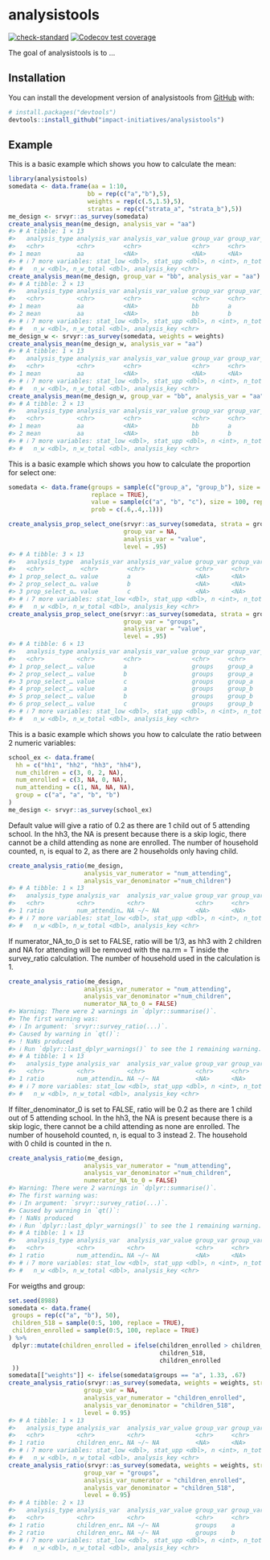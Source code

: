 
<!-- README.md is generated from README.Rmd. Please edit that file -->

# analysistools

<!-- badges: start -->

[![check-standard](https://github.com/impact-initiatives/analysistools/actions/workflows/check-standard.yaml/badge.svg)](https://github.com/impact-initiatives/analysistools/actions/workflows/check-standard.yaml)
[![Codecov test
coverage](https://codecov.io/gh/impact-initiatives/analysistools/branch/main/graph/badge.svg)](https://app.codecov.io/gh/impact-initiatives/analysistools?branch=main)
<!-- badges: end -->

The goal of analysistools is to …

## Installation

You can install the development version of analysistools from
[GitHub](https://github.com/) with:

``` r
# install.packages("devtools")
devtools::install_github("impact-initiatives/analysistools")
```

## Example

This is a basic example which shows you how to calculate the mean:

``` r
library(analysistools)
somedata <- data.frame(aa = 1:10,
                      bb = rep(c("a","b"),5),
                      weights = rep(c(.5,1.5),5),
                      stratas = rep(c("strata_a", "strata_b"),5))
me_design <- srvyr::as_survey(somedata)
create_analysis_mean(me_design, analysis_var = "aa")
#> # A tibble: 1 × 13
#>   analysis_type analysis_var analysis_var_value group_var group_var_value  stat
#>   <chr>         <chr>        <chr>              <chr>     <chr>           <dbl>
#> 1 mean          aa           <NA>               <NA>      <NA>              5.5
#> # ℹ 7 more variables: stat_low <dbl>, stat_upp <dbl>, n <int>, n_total <int>,
#> #   n_w <dbl>, n_w_total <dbl>, analysis_key <chr>
create_analysis_mean(me_design, group_var = "bb", analysis_var = "aa")
#> # A tibble: 2 × 13
#>   analysis_type analysis_var analysis_var_value group_var group_var_value  stat
#>   <chr>         <chr>        <chr>              <chr>     <chr>           <dbl>
#> 1 mean          aa           <NA>               bb        a                   5
#> 2 mean          aa           <NA>               bb        b                   6
#> # ℹ 7 more variables: stat_low <dbl>, stat_upp <dbl>, n <int>, n_total <int>,
#> #   n_w <dbl>, n_w_total <dbl>, analysis_key <chr>
me_design_w <- srvyr::as_survey(somedata, weights = weights)
create_analysis_mean(me_design_w, analysis_var = "aa")
#> # A tibble: 1 × 13
#>   analysis_type analysis_var analysis_var_value group_var group_var_value  stat
#>   <chr>         <chr>        <chr>              <chr>     <chr>           <dbl>
#> 1 mean          aa           <NA>               <NA>      <NA>             5.75
#> # ℹ 7 more variables: stat_low <dbl>, stat_upp <dbl>, n <int>, n_total <int>,
#> #   n_w <dbl>, n_w_total <dbl>, analysis_key <chr>
create_analysis_mean(me_design_w, group_var = "bb", analysis_var = "aa")
#> # A tibble: 2 × 13
#>   analysis_type analysis_var analysis_var_value group_var group_var_value  stat
#>   <chr>         <chr>        <chr>              <chr>     <chr>           <dbl>
#> 1 mean          aa           <NA>               bb        a                   5
#> 2 mean          aa           <NA>               bb        b                   6
#> # ℹ 7 more variables: stat_low <dbl>, stat_upp <dbl>, n <int>, n_total <int>,
#> #   n_w <dbl>, n_w_total <dbl>, analysis_key <chr>
```

This is a basic example which shows you how to calculate the proportion
for select one:

``` r
somedata <- data.frame(groups = sample(c("group_a", "group_b"), size = 100,
                       replace = TRUE),
                       value = sample(c("a", "b", "c"), size = 100, replace = TRUE,
                       prob = c(.6,.4,.1)))

create_analysis_prop_select_one(srvyr::as_survey(somedata, strata = groups),
                                group_var = NA,
                                analysis_var = "value",
                                level = .95)
#> # A tibble: 3 × 13
#>   analysis_type  analysis_var analysis_var_value group_var group_var_value  stat
#>   <chr>          <chr>        <chr>              <chr>     <chr>           <dbl>
#> 1 prop_select_o… value        a                  <NA>      <NA>             0.53
#> 2 prop_select_o… value        b                  <NA>      <NA>             0.41
#> 3 prop_select_o… value        c                  <NA>      <NA>             0.06
#> # ℹ 7 more variables: stat_low <dbl>, stat_upp <dbl>, n <int>, n_total <int>,
#> #   n_w <dbl>, n_w_total <dbl>, analysis_key <chr>
create_analysis_prop_select_one(srvyr::as_survey(somedata, strata = groups),
                                group_var = "groups",
                                analysis_var = "value",
                                level = .95)
#> # A tibble: 6 × 13
#>   analysis_type analysis_var analysis_var_value group_var group_var_value   stat
#>   <chr>         <chr>        <chr>              <chr>     <chr>            <dbl>
#> 1 prop_select_… value        a                  groups    group_a         0.547 
#> 2 prop_select_… value        b                  groups    group_a         0.415 
#> 3 prop_select_… value        c                  groups    group_a         0.0377
#> 4 prop_select_… value        a                  groups    group_b         0.511 
#> 5 prop_select_… value        b                  groups    group_b         0.404 
#> 6 prop_select_… value        c                  groups    group_b         0.0851
#> # ℹ 7 more variables: stat_low <dbl>, stat_upp <dbl>, n <int>, n_total <int>,
#> #   n_w <dbl>, n_w_total <dbl>, analysis_key <chr>
```

This is a basic example which shows you how to calculate the ratio
between 2 numeric variables:

``` r
school_ex <- data.frame(
  hh = c("hh1", "hh2", "hh3", "hh4"),
  num_children = c(3, 0, 2, NA),
  num_enrolled = c(3, NA, 0, NA),
  num_attending = c(1, NA, NA, NA),
  group = c("a", "a", "b", "b")
)
me_design <- srvyr::as_survey(school_ex)
```

Default value will give a ratio of 0.2 as there are 1 child out of 5
attending school. In the hh3, the NA is present because there is a skip
logic, there cannot be a child attending as none are enrolled. The
number of household counted, n, is equal to 2, as there are 2 households
only having child.

``` r
create_analysis_ratio(me_design,
                     analysis_var_numerator = "num_attending",
                     analysis_var_denominator ="num_children")
#> # A tibble: 1 × 13
#>   analysis_type analysis_var  analysis_var_value group_var group_var_value  stat
#>   <chr>         <chr>         <chr>              <chr>     <chr>           <dbl>
#> 1 ratio         num_attendin… NA ~/~ NA          <NA>      <NA>              0.2
#> # ℹ 7 more variables: stat_low <dbl>, stat_upp <dbl>, n <int>, n_total <int>,
#> #   n_w <dbl>, n_w_total <dbl>, analysis_key <chr>
```

If numerator_NA_to_0 is set to FALSE, ratio will be 1/3, as hh3 with 2
children and NA for attending will be removed with the na.rm = T inside
the survey_ratio calculation. The number of household used in the
calculation is 1.

``` r
create_analysis_ratio(me_design,
                     analysis_var_numerator = "num_attending",
                     analysis_var_denominator ="num_children",
                     numerator_NA_to_0 = FALSE)
#> Warning: There were 2 warnings in `dplyr::summarise()`.
#> The first warning was:
#> ℹ In argument: `srvyr::survey_ratio(...)`.
#> Caused by warning in `qt()`:
#> ! NaNs produced
#> ℹ Run `dplyr::last_dplyr_warnings()` to see the 1 remaining warning.
#> # A tibble: 1 × 13
#>   analysis_type analysis_var  analysis_var_value group_var group_var_value  stat
#>   <chr>         <chr>         <chr>              <chr>     <chr>           <dbl>
#> 1 ratio         num_attendin… NA ~/~ NA          <NA>      <NA>            0.333
#> # ℹ 7 more variables: stat_low <dbl>, stat_upp <dbl>, n <int>, n_total <int>,
#> #   n_w <dbl>, n_w_total <dbl>, analysis_key <chr>
```

If filter_denominator_0 is set to FALSE, ratio will be 0.2 as there are
1 child out of 5 attending school. In the hh3, the NA is present because
there is a skip logic, there cannot be a child attending as none are
enrolled. The number of household counted, n, is equal to 3 instead 2.
The household with 0 child is counted in the n.

``` r
create_analysis_ratio(me_design,
                     analysis_var_numerator = "num_attending",
                     analysis_var_denominator ="num_children",
                     numerator_NA_to_0 = FALSE)
#> Warning: There were 2 warnings in `dplyr::summarise()`.
#> The first warning was:
#> ℹ In argument: `srvyr::survey_ratio(...)`.
#> Caused by warning in `qt()`:
#> ! NaNs produced
#> ℹ Run `dplyr::last_dplyr_warnings()` to see the 1 remaining warning.
#> # A tibble: 1 × 13
#>   analysis_type analysis_var  analysis_var_value group_var group_var_value  stat
#>   <chr>         <chr>         <chr>              <chr>     <chr>           <dbl>
#> 1 ratio         num_attendin… NA ~/~ NA          <NA>      <NA>            0.333
#> # ℹ 7 more variables: stat_low <dbl>, stat_upp <dbl>, n <int>, n_total <int>,
#> #   n_w <dbl>, n_w_total <dbl>, analysis_key <chr>
```

For weigths and group:

``` r
set.seed(8988)
somedata <- data.frame(
 groups = rep(c("a", "b"), 50),
 children_518 = sample(0:5, 100, replace = TRUE),
 children_enrolled = sample(0:5, 100, replace = TRUE)
) %>%
 dplyr::mutate(children_enrolled = ifelse(children_enrolled > children_518,
                                          children_518,
                                          children_enrolled
 ))
somedata[["weights"]] <- ifelse(somedata$groups == "a", 1.33, .67)
create_analysis_ratio(srvyr::as_survey(somedata, weights = weights, strata = groups),
                     group_var = NA,
                     analysis_var_numerator = "children_enrolled",
                     analysis_var_denominator = "children_518",
                     level = 0.95)
#> # A tibble: 1 × 13
#>   analysis_type analysis_var  analysis_var_value group_var group_var_value  stat
#>   <chr>         <chr>         <chr>              <chr>     <chr>           <dbl>
#> 1 ratio         children_enr… NA ~/~ NA          <NA>      <NA>            0.639
#> # ℹ 7 more variables: stat_low <dbl>, stat_upp <dbl>, n <int>, n_total <int>,
#> #   n_w <dbl>, n_w_total <dbl>, analysis_key <chr>
create_analysis_ratio(srvyr::as_survey(somedata, weights = weights, strata = groups),
                     group_var = "groups",
                     analysis_var_numerator = "children_enrolled",
                     analysis_var_denominator = "children_518",
                     level = 0.95)
#> # A tibble: 2 × 13
#>   analysis_type analysis_var  analysis_var_value group_var group_var_value  stat
#>   <chr>         <chr>         <chr>              <chr>     <chr>           <dbl>
#> 1 ratio         children_enr… NA ~/~ NA          groups    a               0.670
#> 2 ratio         children_enr… NA ~/~ NA          groups    b               0.578
#> # ℹ 7 more variables: stat_low <dbl>, stat_upp <dbl>, n <int>, n_total <int>,
#> #   n_w <dbl>, n_w_total <dbl>, analysis_key <chr>
```
